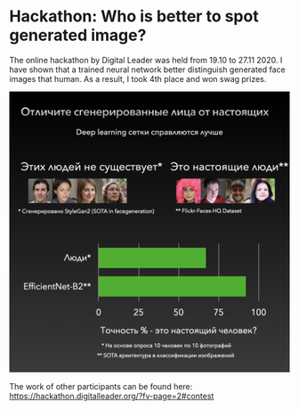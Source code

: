 # Hackathon: Who is better to spot generated image?

The online hackathon by Digital Leader was held from 19.10 to 27.11 2020. I have shown that a trained neural network better distinguish generated face images that human.
As a result, I took 4th place and won swag prizes.
 

![poster.jpeg](/images/gan_hack/poster.jpeg)


The work of other participants can be found here:
https://hackathon.digitalleader.org/?fv-page=2#contest